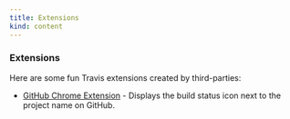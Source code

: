 ```yaml
---
title: Extensions
kind: content
---
```


<h3>Extensions</h3>

Here are some fun Travis extensions created by third-parties:

* [GitHub Chrome Extension](https://chrome.google.com/webstore/detail/klbmicjanlggbmanmpneloekhajhhbfb) - Displays the build status icon next to the project name on GitHub.
